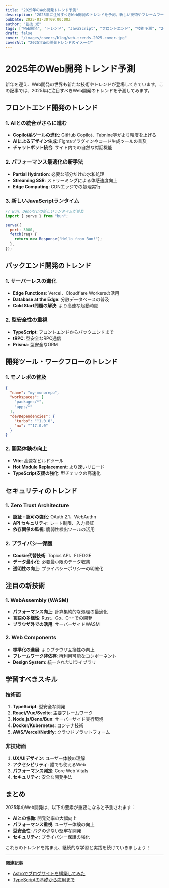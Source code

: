 ```yaml
---
title: "2025年のWeb開発トレンド予測"
description: "2025年に注목すべきWeb開発のトレンドを予測。新しい技術やフレームワーク、開発手法について解説します。"
pubDate: 2025-01-30T09:00:00Z
author: "創技 光"
tags: ["Web開発", "トレンド", "JavaScript", "フロントエンド", "技術予測", "2025年"]
draft: false
cover: "/images/covers/blog/web-trends-2025-cover.jpg"
coverAlt: "2025年Web開発トレンドのイメージ"
---
```


# 2025年のWeb開発トレンド予測

新年を迎え、Web開発の世界も新たな技術やトレンドが登場してきています。この記事では、2025年に注目すべきWeb開発のトレンドを予測してみます。

## フロントエンド開発のトレンド

### 1. AIとの統合がさらに進む

- **Copilot系ツールの進化**: GitHub Copilot、Tabnine等がより精度を上げる
- **AIによるデザイン生成**: Figmaプラグインやコード生成ツールの普及
- **チャットボット統合**: サイト内での自然な対話機能

### 2. パフォーマンス最適化の新手法

- **Partial Hydration**: 必要な部分だけの水和処理
- **Streaming SSR**: ストリーミングによる体感速度向上
- **Edge Computing**: CDNエッジでの処理実行

### 3. 新しいJavaScriptランタイム

```javascript
// Bun、Denoなどの新しいランタイムが普及
import { serve } from "bun";

serve({
  port: 3000,
  fetch(req) {
    return new Response("Hello from Bun!");
  },
});
```

## バックエンド開発のトレンド

### 1. サーバーレスの進化

- **Edge Functions**: Vercel、Cloudflare Workersの活用
- **Database at the Edge**: 分散データベースの普及
- **Cold Start問題の解決**: より高速な起動時間

### 2. 型安全性の重視

- **TypeScript**: フロントエンドからバックエンドまで
- **tRPC**: 型安全なRPC通信
- **Prisma**: 型安全なORM

## 開発ツール・ワークフローのトレンド

### 1. モノレポの普及

```json
{
  "name": "my-monorepo",
  "workspaces": [
    "packages/*",
    "apps/*"
  ],
  "devDependencies": {
    "turbo": "^1.0.0",
    "nx": "^17.0.0"
  }
}
```

### 2. 開発体験の向上

- **Vite**: 高速なビルドツール
- **Hot Module Replacement**: より速いリロード
- **TypeScript支援の強化**: 型チェックの高速化

## セキュリティのトレンド

### 1. Zero Trust Architecture

- **認証・認可の強化**: OAuth 2.1、WebAuthn
- **API セキュリティ**: レート制限、入力検証
- **依存関係の監視**: 脆弱性検出ツールの活用

### 2. プライバシー保護

- **Cookie代替技術**: Topics API、FLEDGE
- **データ最小化**: 必要最小限のデータ収集
- **透明性の向上**: プライバシーポリシーの明確化

## 注目の新技術

### 1. WebAssembly (WASM)

- **パフォーマンス向上**: 計算集約的な処理の最適化
- **言語の多様性**: Rust、Go、C++での開発
- **ブラウザ外での活用**: サーバーサイドWASM

### 2. Web Components

- **標準化の進展**: よりブラウザ互換性の向上
- **フレームワーク非依存**: 再利用可能なコンポーネント
- **Design System**: 統一されたUIライブラリ

## 学習すべきスキル

### 技術面

1. **TypeScript**: 型安全な開発
2. **React/Vue/Svelte**: 主要フレームワーク
3. **Node.js/Deno/Bun**: サーバーサイド実行環境
4. **Docker/Kubernetes**: コンテナ技術
5. **AWS/Vercel/Netlify**: クラウドプラットフォーム

### 非技術面

1. **UX/UIデザイン**: ユーザー体験の理解
2. **アクセシビリティ**: 誰でも使えるWeb
3. **パフォーマンス測定**: Core Web Vitals
4. **セキュリティ**: 安全な開発手法

## まとめ

2025年のWeb開発は、以下の要素が重要になると予測されます：

- **AIとの協働**: 開発効率の大幅向上
- **パフォーマンス重視**: ユーザー体験の向上
- **型安全性**: バグの少ない堅牢な開発
- **セキュリティ**: プライバシー保護の強化

これらのトレンドを踏まえ、継続的な学習と実践を続けていきましょう！

---

**関連記事**
- [Astroでブログサイトを構築してみた](./astro-blog-introduction)
- [TypeScriptの基礎から応用まで](./typescript-guide)
